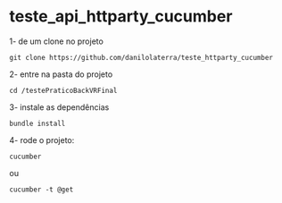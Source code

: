 # teste_api_httparty_cucumber

1- de um clone no projeto

```
git clone https://github.com/danilolaterra/teste_httparty_cucumber
```

2- entre na pasta do projeto

```
cd /testePraticoBackVRFinal
```

3- instale as dependências

```
bundle install
```

4- rode o projeto:

```
cucumber
```

ou 

```
cucumber -t @get
```
